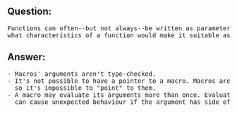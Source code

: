 ## Question:
<pre>
Functions can often--but not always--be written as parameterized macros. Discuss
what characteristics of a function would make it suitable as a macro.
</pre>

## Answer:
<pre>
- Macros' arguments aren't type-checked.
- It's not possible to have a pointer to a macro. Macros are removed during preprocessing, 
  so it's impossible to "point" to them.
- A macro may evaluate its arguments more than once. Evaluating an argument more than once 
  can cause unexpected behaviour if the argument has side effects.
</pre>
